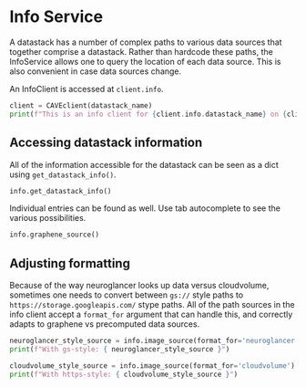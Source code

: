 # Info Service

A datastack has a number of complex paths to various data sources that
together comprise a datastack. Rather than hardcode these paths, the
InfoService allows one to query the location of each data source. This
is also convenient in case data sources change.

An InfoClient is accessed at `client.info`.

``` python
client = CAVEclient(datastack_name)
print(f"This is an info client for {client.info.datastack_name} on {client.info.server_address}")
```

## Accessing datastack information

All of the information accessible for the datastack can be seen as a
dict using `get_datastack_info()`.

``` python
info.get_datastack_info()
```

Individual entries can be found as well. Use tab autocomplete to see the
various possibilities.

``` python
info.graphene_source()
```

## Adjusting formatting

Because of the way neuroglancer looks up data versus cloudvolume,
sometimes one needs to convert between `gs://` style paths to
`https://storage.googleapis.com/` stype paths. All of the path sources
in the info client accept a `format_for` argument that can handle this,
and correctly adapts to graphene vs precomputed data sources.

``` python
neuroglancer_style_source = info.image_source(format_for='neuroglancer')
print(f"With gs-style: { neuroglancer_style_source }")

cloudvolume_style_source = info.image_source(format_for='cloudvolume')
print(f"With https-style: { cloudvolume_style_source }")
```
